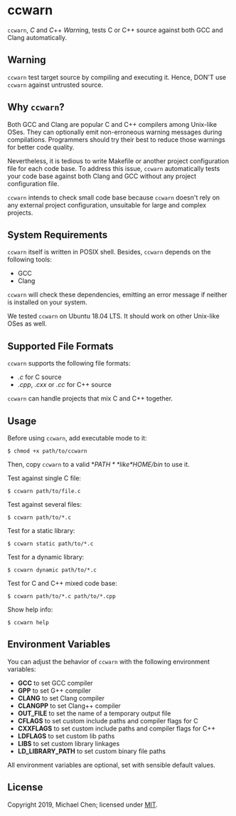 # ccwarn

`ccwarn`, *C* and *C*++ *Warn*ing, tests C or C++ source against both GCC and Clang automatically.

## Warning

`ccwarn` test target source by compiling and executing it. Hence, DON'T use `ccwarn` against untrusted source.

## Why `ccwarn`?

Both GCC and Clang are popular C and C++ compilers among Unix-like OSes. They can optionally emit non-erroneous warning messages during compilations. Programmers should try their best to reduce those warnings for better code quality.

Nevertheless, it is tedious to write Makefile or another project configuration file for each code base. To address this issue, `ccwarn` automatically tests your code base against both Clang and GCC without any project configuration file.

`ccwarn` intends to check small code base because `ccwarn` doesn't rely on any external project configuration, unsuitable for large and complex projects.

## System Requirements

`ccwarn` itself is written in POSIX shell. Besides, `ccwarn` depends on the following tools:

* GCC
* Clang

`ccwarn` will check these dependencies, emitting an error message if neither is installed on your system.

We tested `ccwarn` on Ubuntu 18.04 LTS. It should work on other Unix-like OSes as well.

## Supported File Formats

`ccwarn` supports the following file formats:

* *.c* for C source
* *.cpp*, *.cxx* or *.cc* for C++ source


`ccwarn` can handle projects that mix C and C++ together.

## Usage

Before using `ccwarn`, add executable mode to it:

```
$ chmod +x path/to/ccwarn
```

Then, copy `ccwarn` to a valid **$PATH** like *$HOME/bin* to use it.

Test against single C file:

```
$ ccwarn path/to/file.c
```

Test against several files:

```
$ ccwarn path/to/*.c
```

Test for a static library:

```
$ ccwarn static path/to/*.c
```

Test for a dynamic library:

```
$ ccwarn dynamic path/to/*.c
```

Test for C and C++ mixed code base:

```
$ ccwarn path/to/*.c path/to/*.cpp
```

Show help info:

```
$ ccwarn help
```

## Environment Variables

You can adjust the behavior of `ccwarn` with the following environment variables:

* **GCC** to set GCC compiler
* **GPP** to set G++ compiler
* **CLANG** to set Clang compiler
* **CLANGPP** to set Clang++ compiler
* **OUT_FILE** to set the name of a temporary output file
* **CFLAGS** to set custom include paths and compiler flags for C
* **CXXFLAGS** to set custom include paths and compiler flags for C++
* **LDFLAGS** to set custom lib paths
* **LIBS** to set custom library linkages
* **LD_LIBRARY_PATH** to set custom binary file paths

All environment variables are optional, set with sensible default values.

## License

Copyright 2019, Michael Chen; licensed under [MIT](https://opensource.org/licenses/MIT).
